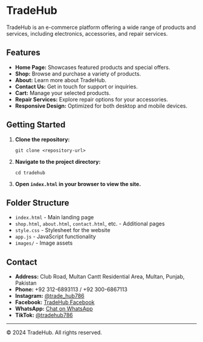 # TradeHub

TradeHub is an e-commerce platform offering a wide range of products and services, including electronics, accessories, and repair services.

## Features

- **Home Page:** Showcases featured products and special offers.
- **Shop:** Browse and purchase a variety of products.
- **About:** Learn more about TradeHub.
- **Contact Us:** Get in touch for support or inquiries.
- **Cart:** Manage your selected products.
- **Repair Services:** Explore repair options for your accessories.
- **Responsive Design:** Optimized for both desktop and mobile devices.

## Getting Started

1. **Clone the repository:**
   ```
   git clone <repository-url>
   ```
2. **Navigate to the project directory:**
   ```
   cd tradehub
   ```
3. **Open `index.html` in your browser to view the site.**

## Folder Structure

- `index.html` - Main landing page
- `shop.html`, `about.html`, `contact.html`, etc. - Additional pages
- `style.css` - Stylesheet for the website
- `app.js` - JavaScript functionality
- `images/` - Image assets

## Contact

- **Address:** Club Road, Multan Cantt Residential Area, Multan, Punjab, Pakistan
- **Phone:** +92 312-6893113 / +92 300-6867113
- **Instagram:** [@trade_hub786](https://www.instagram.com/trade_hub786)
- **Facebook:** [TradeHub Facebook](https://www.facebook.com/share/Gag3n5zty3cSfveh/?mibextid=LQQJ4d)
- **WhatsApp:** [Chat on WhatsApp](https://wa.me/+923126893113)
- **TikTok:** [@tradehub786](https://www.tiktok.com/@tradehub786?_t=8q3DC6mmMMc&_r=1)

---

© 2024 TradeHub. All rights reserved.
